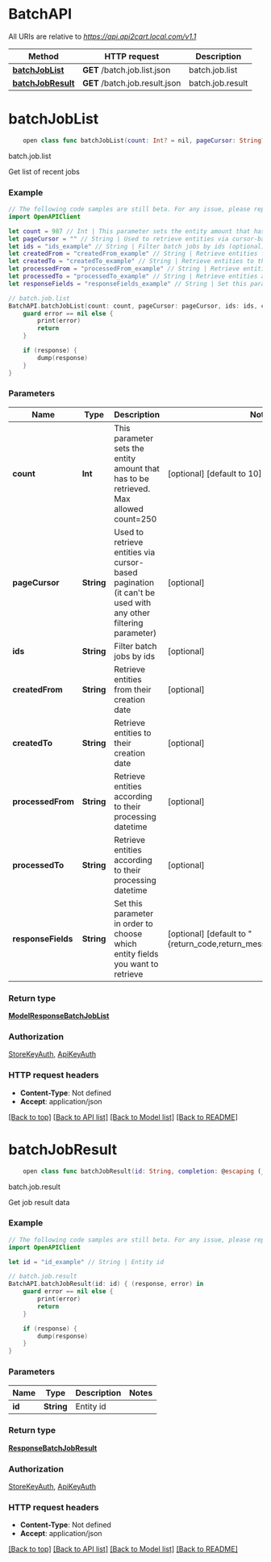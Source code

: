 # BatchAPI

All URIs are relative to *https://api.api2cart.local.com/v1.1*

Method | HTTP request | Description
------------- | ------------- | -------------
[**batchJobList**](BatchAPI.md#batchjoblist) | **GET** /batch.job.list.json | batch.job.list
[**batchJobResult**](BatchAPI.md#batchjobresult) | **GET** /batch.job.result.json | batch.job.result


# **batchJobList**
```swift
    open class func batchJobList(count: Int? = nil, pageCursor: String? = nil, ids: String? = nil, createdFrom: String? = nil, createdTo: String? = nil, processedFrom: String? = nil, processedTo: String? = nil, responseFields: String? = nil, completion: @escaping (_ data: ModelResponseBatchJobList?, _ error: Error?) -> Void)
```

batch.job.list

Get list of recent jobs

### Example
```swift
// The following code samples are still beta. For any issue, please report via http://github.com/OpenAPITools/openapi-generator/issues/new
import OpenAPIClient

let count = 987 // Int | This parameter sets the entity amount that has to be retrieved. Max allowed count=250 (optional) (default to 10)
let pageCursor = "" // String | Used to retrieve entities via cursor-based pagination (it can't be used with any other filtering parameter) (optional)
let ids = "ids_example" // String | Filter batch jobs by ids (optional)
let createdFrom = "createdFrom_example" // String | Retrieve entities from their creation date (optional)
let createdTo = "createdTo_example" // String | Retrieve entities to their creation date (optional)
let processedFrom = "processedFrom_example" // String | Retrieve entities according to their processing datetime (optional)
let processedTo = "processedTo_example" // String | Retrieve entities according to their processing datetime (optional)
let responseFields = "responseFields_example" // String | Set this parameter in order to choose which entity fields you want to retrieve (optional) (default to "{return_code,return_message,pagination,result}")

// batch.job.list
BatchAPI.batchJobList(count: count, pageCursor: pageCursor, ids: ids, createdFrom: createdFrom, createdTo: createdTo, processedFrom: processedFrom, processedTo: processedTo, responseFields: responseFields) { (response, error) in
    guard error == nil else {
        print(error)
        return
    }

    if (response) {
        dump(response)
    }
}
```

### Parameters

Name | Type | Description  | Notes
------------- | ------------- | ------------- | -------------
 **count** | **Int** | This parameter sets the entity amount that has to be retrieved. Max allowed count&#x3D;250 | [optional] [default to 10]
 **pageCursor** | **String** | Used to retrieve entities via cursor-based pagination (it can&#39;t be used with any other filtering parameter) | [optional] 
 **ids** | **String** | Filter batch jobs by ids | [optional] 
 **createdFrom** | **String** | Retrieve entities from their creation date | [optional] 
 **createdTo** | **String** | Retrieve entities to their creation date | [optional] 
 **processedFrom** | **String** | Retrieve entities according to their processing datetime | [optional] 
 **processedTo** | **String** | Retrieve entities according to their processing datetime | [optional] 
 **responseFields** | **String** | Set this parameter in order to choose which entity fields you want to retrieve | [optional] [default to &quot;{return_code,return_message,pagination,result}&quot;]

### Return type

[**ModelResponseBatchJobList**](ModelResponseBatchJobList.md)

### Authorization

[StoreKeyAuth](../README.md#StoreKeyAuth), [ApiKeyAuth](../README.md#ApiKeyAuth)

### HTTP request headers

 - **Content-Type**: Not defined
 - **Accept**: application/json

[[Back to top]](#) [[Back to API list]](../README.md#documentation-for-api-endpoints) [[Back to Model list]](../README.md#documentation-for-models) [[Back to README]](../README.md)

# **batchJobResult**
```swift
    open class func batchJobResult(id: String, completion: @escaping (_ data: ResponseBatchJobResult?, _ error: Error?) -> Void)
```

batch.job.result

Get job result data

### Example
```swift
// The following code samples are still beta. For any issue, please report via http://github.com/OpenAPITools/openapi-generator/issues/new
import OpenAPIClient

let id = "id_example" // String | Entity id

// batch.job.result
BatchAPI.batchJobResult(id: id) { (response, error) in
    guard error == nil else {
        print(error)
        return
    }

    if (response) {
        dump(response)
    }
}
```

### Parameters

Name | Type | Description  | Notes
------------- | ------------- | ------------- | -------------
 **id** | **String** | Entity id | 

### Return type

[**ResponseBatchJobResult**](ResponseBatchJobResult.md)

### Authorization

[StoreKeyAuth](../README.md#StoreKeyAuth), [ApiKeyAuth](../README.md#ApiKeyAuth)

### HTTP request headers

 - **Content-Type**: Not defined
 - **Accept**: application/json

[[Back to top]](#) [[Back to API list]](../README.md#documentation-for-api-endpoints) [[Back to Model list]](../README.md#documentation-for-models) [[Back to README]](../README.md)

